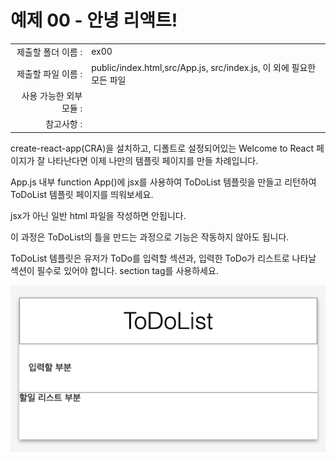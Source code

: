 # 예제 00 - 안녕 리액트!

|                      |                    |
| --------------------:| ------------------ |
|   제출할 폴더 이름 :     |  ex00              |
|   제출할 파일 이름 :     |public/index.html,src/App.js, src/index.js, 이 외에 필요한 모든 파일|
|   사용 가능한 외부 모듈 : |                    |
|   참고사항 :           |                    |


create-react-app(CRA)을 설치하고, 디폴트로 설정되어있는 Welcome to React 페이지가 잘 나타난다면 이제 나만의 템플릿 페이지를 만들 차례입니다.

App.js 내부 function App()에 jsx를 사용하여 ToDoList 템플릿을 만들고 리턴하여 ToDoList 템플릿 페이지를 띄워보세요.

jsx가 아닌 일반 html 파일을 작성하면 안됩니다.

이 과정은 ToDoList의 틀을 만드는 과정으로 기능은 작동하지 않아도 됩니다.

ToDoList 템플릿은 유저가 ToDo를 입력할 섹션과, 입력한 ToDo가 리스트로 나타날 섹션이 필수로 있어야 합니다.
section tag를 사용하세요.

![ex00](./ex00.png)
